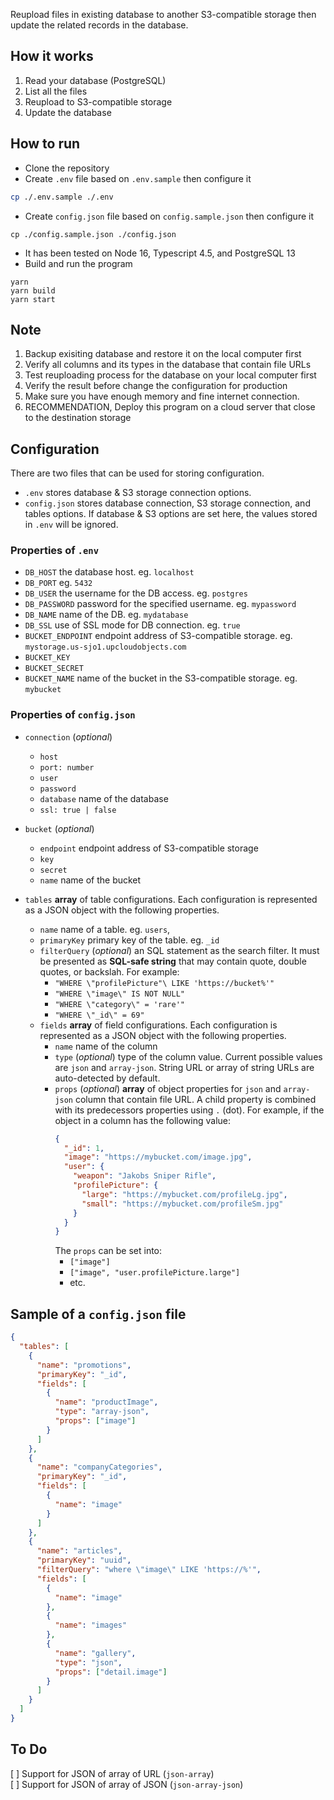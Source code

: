 Reupload files in existing database to another S3-compatible storage then update the related records in the database.

## How it works
1. Read your database (PostgreSQL)
2. List all the files
3. Reupload to S3-compatible storage
4. Update the database

## How to run
- Clone the repository
- Create `.env` file based on `.env.sample` then configure it
```bash
cp ./.env.sample ./.env
```
-  Create `config.json` file based on `config.sample.json` then configure it
```
cp ./config.sample.json ./config.json
```
- It has been tested on Node 16, Typescript 4.5, and PostgreSQL 13
- Build and run the program
```
yarn
yarn build
yarn start
```

## Note
1. Backup exisiting database and restore it on the local computer first
1. Verify all columns and its types in the database that contain file URLs
1. Test reuploading process for the database on your local computer first
1. Verify the result before change the configuration for production
1. Make sure you have enough memory and fine internet connection.
1. RECOMMENDATION, Deploy this program on a cloud server that close to the destination storage 

## Configuration
There are two files that can be used for storing configuration. 

- `.env` stores database & S3 storage connection options. 
- `config.json` stores database connection, S3 storage connection, and tables options. If database & S3 options are set here, the values stored in `.env` will be ignored. 

### Properties of `.env`
- `DB_HOST` the database host. eg. `localhost`
- `DB_PORT` eg. `5432`
- `DB_USER` the username for the DB access. eg. `postgres`
- `DB_PASSWORD` password for the specified username. eg. `mypassword`
- `DB_NAME` name of the DB. eg. `mydatabase`
- `DB_SSL` use of SSL mode for DB connection. eg. `true`
- `BUCKET_ENDPOINT` endpoint address of S3-compatible storage. eg. `mystorage.us-sjo1.upcloudobjects.com`
- `BUCKET_KEY`
- `BUCKET_SECRET`
- `BUCKET_NAME` name of the bucket in the S3-compatible storage. eg. `mybucket`

### Properties of `config.json`
- `connection` (*optional*) 
  - `host` 
  - `port: number` 
  - `user` 
  - `password` 
  - `database` name of the database 
  - `ssl: true | false` 

- `bucket` (*optional*) 
  - `endpoint` endpoint address of S3-compatible storage 
  - `key` 
  - `secret` 
  - `name` name of the bucket 

- `tables` **array** of table configurations. Each configuration is represented as a JSON object with the following properties.
  - `name` name of a table. eg. `users`,
  - `primaryKey` primary key of the table. eg. `_id`
  - `filterQuery` (*optional*) an SQL statement as the search filter. It must be presented as **SQL-safe string** that may contain quote, double quotes, or backslah. For example:
    - `"WHERE \"profilePicture"\ LIKE 'https://bucket%'"` 
    - `"WHERE \"image\" IS NOT NULL"`
    - `"WHERE \"category\" = 'rare'"`
    - `"WHERE \"_id\" = 69"`
  - `fields` **array** of field configurations. Each configuration is represented as a JSON object with the following properties.
      - `name` name of the column
      - `type` (*optional*) type of the column value. Current possible values are `json` and `array-json`. String URL or array of string URLs are auto-detected by default.
      - `props` (*optional*) **array** of object properties for `json` and `array-json` column that contain file URL. A child property is combined with its predecessors properties using `.` (dot). 
        For example, if the object in a column has the following value:
        ```json
        {
          "_id": 1,
          "image": "https://mybucket.com/image.jpg",
          "user": {
            "weapon": "Jakobs Sniper Rifle",
            "profilePicture": {
              "large": "https://mybucket.com/profileLg.jpg",
              "small": "https://mybucket.com/profileSm.jpg"
            }
          }
        }
        ```
        The `props` can be set into:
        - `["image"]` 
        - `["image", "user.profilePicture.large"]`
        - etc.

## Sample of a `config.json` file
```json
{
  "tables": [
    {
      "name": "promotions",
      "primaryKey": "_id",
      "fields": [
        {
          "name": "productImage",
          "type": "array-json",
          "props": ["image"]
        }
      ]
    },
    {
      "name": "companyCategories",
      "primaryKey": "_id",
      "fields": [
        {
          "name": "image"
        }
      ]
    },
    {
      "name": "articles",
      "primaryKey": "uuid",
      "filterQuery": "where \"image\" LIKE 'https://%'",
      "fields": [
        {
          "name": "image"
        },
        {
          "name": "images"
        },
        {
          "name": "gallery",
          "type": "json",
          "props": ["detail.image"]
        }
      ]
    }
  ]
}
```

## To Do
[ ] Support for JSON of array of URL (`json-array`)   
[ ] Support for JSON of array of JSON (`json-array-json`)   

        
